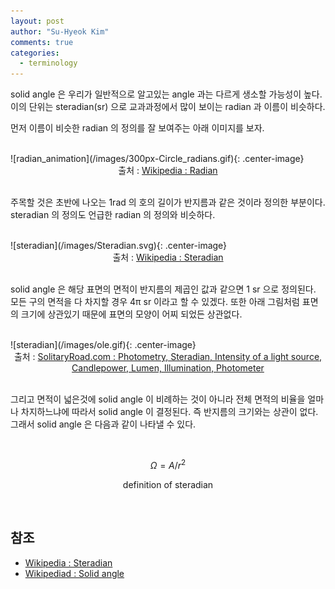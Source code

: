 ```yaml
---
layout: post
author: "Su-Hyeok Kim"
comments: true
categories:
  - terminology
---
```


solid angle 은 우리가 일반적으로 알고있는 angle 과는 다르게 생소할 가능성이 높다. 이의 단위는 steradian(sr) 으로 교과과정에서 많이 보이는 radian 과 이름이 비슷하다.

먼저 이름이 비슷한 radian 의 정의를 잘 보여주는 아래 이미지를 보자.

<br/>
![radian_animation](/images/300px-Circle_radians.gif){: .center-image}
<center>출처 : <a href="https://en.wikipedia.org/wiki/Radian">Wikipedia : Radian</a>
<br/>
</center>
<br/>

주목할 것은 초반에 나오는 1rad 의 호의 길이가 반지름과 같은 것이라 정의한 부분이다. steradian 의 정의도 언급한 radian 의 정의와 비슷하다.

<br/>
![steradian](/images/Steradian.svg){: .center-image}
<center>출처 : <a href="https://en.wikipedia.org/wiki/Steradian">Wikipedia : Steradian</a>
<br/>
</center>
<br/>

solid angle 은 해당 표면의 면적이 반지름의 제곱인 값과 같으면 1 sr 으로 정의된다. 모든 구의 면적을 다 차지할 경우 4π sr 이라고 할 수 있겠다. 또한 아래 그림처럼 표면의 크기에 상관있기 때문에 표면의 모양이 어찌 되었든 상관없다.

<br/>
![steradian](/images/ole.gif){: .center-image}
<center>출처 : <a href="https://solitaryroad.com/c1003.html">SolitaryRoad.com : Photometry, Steradian, Intensity of a light source, Candlepower, Lumen, Illumination, Photometer</a>
<br/>
</center>
<br/>

그리고 면적이 넓은것에 solid angle 이 비례하는 것이 아니라 전체 면적의 비율을 얼마나 차지하느냐에 따라서 solid angle 이 결정된다. 즉 반지름의 크기와는 상관이 없다. 그래서 solid angle 은 다음과 같이 나타낼 수 있다.

<br/>

$$ \Omega = A / r^2 $$

<p align="center">definition of steradian</p>
<br/>

<!--
  spherical cone 에 대한것도 써야함
-->

## 참조

 - [Wikipedia : Steradian](https://en.wikipedia.org/wiki/Steradian)
 - [Wikipediad : Solid angle](https://en.wikipedia.org/wiki/Solid_angle)
